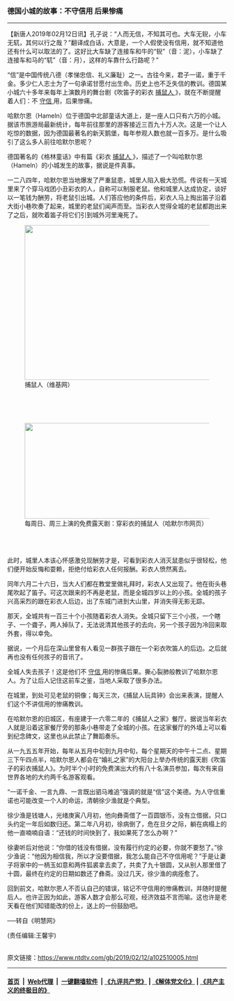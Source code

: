### 德国小城的故事：不守信用 后果惨痛
------------------------

<div class="post_content">
 <p>
  【新唐人2019年02月12日讯】孔子说：“人而无信，不知其可也。大车无𫐐，小车无𫐄，其何以行之哉？”翻译成白话，大意是，一个人假使没有信用，就不知道他还有什么可以取法的了。这好比大车缺了连接车和牛的“𫐐”（音：泥），小车缺了连接车和马的“𫐄”（音：月），这样的车靠什么行路呢？”
 </p>
 <p>
  “信”是中国传统八德（孝悌忠信、礼义廉耻）之一。古往今来，君子一诺，重于千金。多少仁人志士为了一句承诺甘愿付出生命。历史上也不乏失信的教训。德国某小城六十多年来每年上演数月的舞台剧《吹笛子的彩衣
  <a href="https://www.ntdtv.com/gb/捕鼠人.htm">
   捕鼠人
  </a>
  》，就在不断提醒着人们：不
  <a href="https://www.ntdtv.com/gb/守信.htm">
   守信
  </a>
  用，后果惨痛。
 </p>
 <p>
  哈默尔恩（Hameln）位于德国中北部童话大道上，是一座人口只有六万的小城。据该市旅游局最新统计，每年前往那里的游客接近三百九十万人次。这是一个让人吃惊的数据，因为德国最著名的新天鹅堡，每年参观人数也就一百多万。是什么吸引了这么多人前往哈默尔恩呢？
 </p>
 <p>
  德国著名的《格林童话》中有篇《彩衣
  <a href="https://www.ntdtv.com/gb/捕鼠人.htm">
   捕鼠人
  </a>
  》，描述了一个叫哈默尔恩（Hameln）的小城发生的故事，据说是件真事。
 </p>
 <p>
  一二八四年，哈默尔恩当地爆发了严重鼠患，城里人陷入极大恐慌。传说有一天城里来了个穿马戏团小丑彩衣的人，自称可以制服老鼠。他和城里人达成协定，谈好以一笔钱为酬劳，将老鼠引出城。人们答应他的条件后，彩衣人马上掏出笛子沿着大街小巷吹奏了起来，城里的老鼠们闻声而至。当彩衣人觉得全城的老鼠都跑出来了之后，就吹着笛子将它们引到城外河里淹死了。
  <br>
   <figure class="wp-caption aligncenter" id="attachment_102510016" style="max-width: 500px">
    <img alt="" class="size-full wp-image-102510016" height="356" src="https://www.ntdtv.com/assets/uploads/2019/02/2018-2-10-minghui-germany-story-02-ss-1.jpg" width="500">
     <br/><figcaption class="wp-caption-text">
      捕鼠人（维基网）
     </figcaption><br/>
    </img>
   </figure><br/>
   <br/>
   <figure class="wp-caption aligncenter" id="attachment_102510009" style="max-width: 500px">
    <img alt="" class="size-full wp-image-102510009" height="220" src="https://www.ntdtv.com/assets/uploads/2019/02/2018-2-10-minghui-germany-story-01-ss.jpg" width="500"/>
    <br/><figcaption class="wp-caption-text">
     每周日、周三上演的免费露天剧：穿彩衣的捕鼠人（哈默尔市网页）
    </figcaption><br/>
   </figure><br/>
   <br/>
   此时，城里人本该心怀感激兑现酬劳才是，可看到彩衣人消灭鼠患似乎很轻松，他们便开始反悔和耍赖，拒绝付给彩衣人任何报酬。彩衣人愤然离去。
  </br>
 </p>
 <p>
  同年六月二十六日，当大人们都在教堂里做礼拜时，彩衣人又出现了。他在街头巷尾吹起了笛子。可这次跟来的不再是老鼠，而是全城四岁以上的小孩。全城的孩子兴高采烈的跟在彩衣人后边，出了东城门进到大山里，并消失得无影无踪。
 </p>
 <p>
  那天，全城共有一百三十个小孩随着彩衣人消失。全城只留下三个小孩，一个瞎子、一个聋子，两人掉队了，无法说清其他孩子的去向，另一个孩子因为冷回来取外套，得以幸免。
 </p>
 <p>
  据说，一个月后在深山里曾有人看见一群孩子跟在一个彩衣吹笛人的后边。之后就再也没有任何孩子的音讯了。
 </p>
 <p>
  全城人失去孩子！这是他们不
  <a href="https://www.ntdtv.com/gb/守信.htm">
   守信
  </a>
  用的惨痛后果。撕心裂肺般教训了哈默尔恩人。为了让后人记住这前车之鉴，当地人采取了很多办法。
 </p>
 <p>
  在城里，到处可见老鼠的铜像；每天三次，《捕鼠人玩具钟》会出来表演，提醒人们这个不讲信用的惨痛教训。
 </p>
 <p>
  在哈默尔恩的旧城区，有座建于一六零二年的《捕鼠人之家》餐厅。据说当年彩衣人就是沿着这家餐厅旁的那条小巷带走了全城的小孩。在这家餐厅的外墙上可以看到纪念碑文，这里也从此禁止了舞蹈奏乐。
 </p>
 <p>
  从一九五五年开始，每年从五月中旬到九月中旬，每个星期天的中午十二点、星期三下午四点半，哈默尔恩人都会在“婚礼之家”的大阳台上举办传统的露天剧《吹笛子的彩衣捕鼠人》。为时半个小时的免费演出大约有八十名演员参加，每次有来自世界各地的大约两千名游客观看。
 </p>
 <p>
  “一诺千金、一言九鼎、一言既出驷马难追”强调的就是“信”这个美德。为人守信重诺也可能改变一个人的命运，清朝徐少渔就是个典型。
 </p>
 <p>
  徐少渔是钱塘人，光绪庚寅八月初，他向彝斋借了一百圆银币，没有立借据，只口头约定一年后如数归还。第二年八月初，徐病倒了，危在旦夕之际，躺在病榻上的他一直喃喃自语：“还钱的时间快到了，我如果死了怎么办啊？”
 </p>
 <p>
  徐妻听后对他说：“你借的钱没有借据，没有履行约定的必要，你就不要愁了。”徐少渔说：“他因为相信我，所以才没要借据，我怎么能自己不守信用呢？”于是让妻子将家中的一柄玉如意和两件狐裘拿去卖了，共卖了九十银圆，又从别人那里借了十圆，最终在约定的日期如数还了彝斋。没过几天，徐少渔的病痊愈了。
 </p>
 <p>
  回到前文，哈默尔恩人不否认自己的错误，铭记不守信用的惨痛教训，并随时提醒后人。也许正因为如此，游客人数才会那么可观，经济效益不言而喻。这也许是老天看在他们知错能改的份上，送上的一份鼓励吧。
 </p>
 <p>
  ──转自《明慧网》
 </p>
 <p>
  (责任编辑:王馨宇)
 </p>
 <div class="single_ad">
 </div>
</div>

<br/>原文链接：https://www.ntdtv.com/gb/2019/02/12/a102510005.html


------------------------
#### [首页](https://github.com/gfw-breaker/banned-news/blob/master/README.md) &nbsp;|&nbsp; [Web代理](https://github.com/labour-camp/helloworld) &nbsp;|&nbsp; [一键翻墙软件](https://github.com/gfw-breaker/nogfw/blob/master/README.md) &nbsp;| [《九评共产党》](https://github.com/gfw-breaker/9ping.md/blob/master/README.md#九评之一评共产党是什么) | [《解体党文化》](https://github.com/gfw-breaker/jtdwh.md/blob/master/README.md) | [《共产主义的终极目的》](https://github.com/gfw-breaker/gczydzjmd.md/blob/master/README.md)

